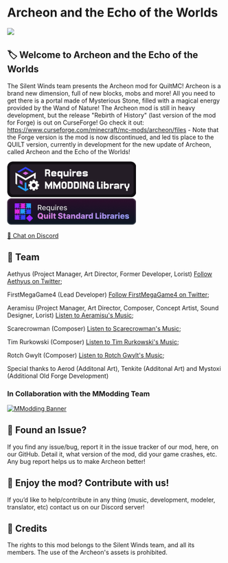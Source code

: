 # Archeon and the Echo of the Worlds
![](https://media.discordapp.net/attachments/938106904129986590/1116017304086511626/image.png?width=1663&height=935)

## 🏷️ Welcome to Archeon and the Echo of the Worlds

The Silent Winds team presents the Archeon mod for QuiltMC! Archeon is a brand new dimension, full of new blocks, mobs and more! All you need to get there is a portal made of Mysterious Stone, filled with a magical energy provided by the Wand of Nature! The Archeon mod is still in heavy development, but the release "Rebirth of History" (last version of the mod for Forge) is out on CurseForge! Go check it out: https://www.curseforge.com/minecraft/mc-mods/archeon/files - Note that the Forge version is the mod is now discontinued, and led tis place to the QUILT version, currently in development for the new update of Archeon, called Archeon and the Echo of the Worlds!

<a href="https://modrinth.com/mod/mmodding-library"><img src="https://raw.githubusercontent.com/MModding/art/main/mods/library/requires_mmodding_library.png" width="300"></img></a>
<br>
<a href="https://modrinth.com/mod/qsl"><img src="https://github.com/intergrav/devins-badges/blob/v3/assets/cozy/requires/quilt-standard-libraries_64h.png?raw=true" width="300"></img></a>

<a class="github-button" href="https://discord.gg/hhGPj8sMzT
" data-icon="octicon-comment-discussion" aria-label="Silent Wind's Terrarium - Chat on Discord!"> 💬 Chat on Discord</a>

## 🧱 Team

Aethyus (Project Manager, Art Director, Former Developer, Lorist)
<a class="github-button" href="https://twitter.com/ArcheonAethyus
" data-icon="octicon-comment-discussion" aria-label="Follow Aethyus on Twitter"> Follow Aethyus on Twitter</a>;

FirstMegaGame4 (Lead Developer)
<a class="github-button" href="https://twitter.com/FirstMegaGame4
" data-icon="octicon-comment-discussion" aria-label="Follow FirstMegaGame4 on Twitter"> Follow FirstMegaGame4 on Twitter</a>;

Aeramisu (Project Manager, Art Director, Composer, Concept Artist, Sound Designer, Lorist)
<a class="github-button" href="https://soundcloud.com/aeramisu
" data-icon="octicon-comment-discussion" aria-label="Listen to Aeramisu's Music"> Listen to Aeramisu's Music</a>;

Scarecrowman (Composer)
<a class="github-button" href="https://soundcloud.com/scarecr0wman
" data-icon="octicon-comment-discussion" aria-label="Listen to Scarecrowman's Music"> Listen to Scarecrowman's Music</a>;

Tim Rurkowski (Composer)
<a class="github-button" href="https://timrurkowski.bandcamp.com/
" data-icon="octicon-comment-discussion" aria-label="Listen to Tim Rurkowski's Music"> Listen to Tim Rurkowski's Music</a>;

Rotch Gwylt (Composer)
<a class="github-button" href="https://soundcloud.com/rotch-gwylt
" data-icon="octicon-comment-discussion" aria-label="Listen to Rotch Gwylt's Music"> Listen to Rotch Gwylt's Music</a>;

Special thanks to Aerod (Additonal Art), Tenkite (Additonal Art) and Mystoxi (Additional Old Forge Development)

### In Collaboration with the MModding Team
[![MModding Banner](https://images-ext-1.discordapp.net/external/DM6zrO-S-26xaPO9si9xOofAvCHNReWFIgppge-xLmc/%3Fraw%3Dtrue/https/github.com/MModding/mmodding.github.io/blob/main/assets/mmodding_dark_banner.png?width=1919&height=294)](https://mmodding.github.io/discord-link)

## 💎 Found an Issue?

If you find any issue/bug, report it in the issue tracker of our mod, here, on our GitHub. Detail it, what version of the mod, did your game crashes, etc. Any bug report helps us to make Archeon better!

## 💖 Enjoy the mod? Contribute with us!

If you’d like to help/contribute in any thing (music, development, modeler, translator, etc) contact us on our Discord server!

## 📜 Credits

The rights to this mod belongs to the Silent Winds team, and all its members. The use of the Archeon's assets is prohibited.
